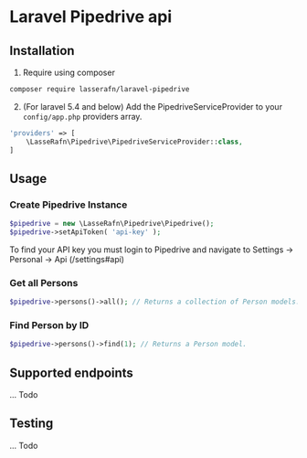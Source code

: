 # Laravel Pipedrive api

## Installation

1. Require using composer

``` bash
composer require lasserafn/laravel-pipedrive
```

2. (For laravel 5.4 and below) Add the PipedriveServiceProvider to your ````config/app.php```` providers array.

``` php
'providers' => [
    \LasseRafn\Pipedrive\PipedriveServiceProvider::class,
]
```

## Usage

### Create Pipedrive Instance

``` php
$pipedrive = new \LasseRafn\Pipedrive\Pipedrive();
$pipedrive->setApiToken( 'api-key' );
```

To find your API key you must login to Pipedrive and navigate to Settings -> Personal -> Api (/settings#api)

### Get all Persons

``` php
$pipedrive->persons()->all(); // Returns a collection of Person models.
```

### Find Person by ID

``` php
$pipedrive->persons()->find(1); // Returns a Person model.
```

## Supported endpoints

... Todo

## Testing

... Todo
